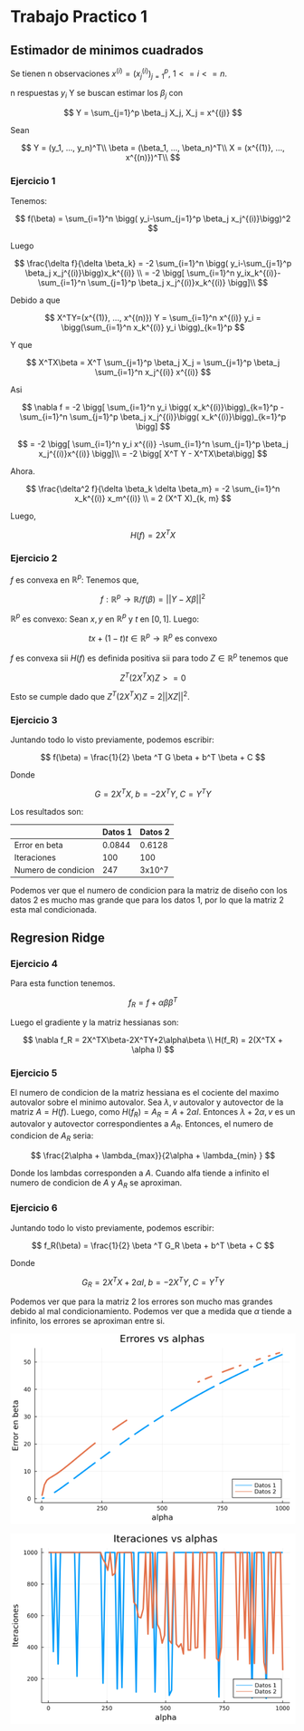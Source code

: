 # Trabajo Practico 1

## Estimador de minimos cuadrados

Se tienen n observaciones $x^{(i)} = (x_j^{(i)})_{j=1}^p$, $1<=i <=n$.

n respuestas $y_i$ Y se buscan estimar los $\beta_j$ con

$$
Y = \sum_{j=1}^p \beta_j X_j, X_j = x^{(j)}
$$

Sean

$$
Y = (y_1, ..., y_n)^T\\
\beta = (\beta_1, ..., \beta_n)^T\\
X = (x^{(1)}, ..., x^{(n)})^T\\
$$

### Ejercicio 1

Tenemos:

$$
f(\beta) = \sum_{i=1}^n \bigg( y_i-\sum_{j=1}^p \beta_j x_j^{(i)}\bigg)^2
$$

Luego

$$
\frac{\delta f}{\delta \beta_k}
= -2 \sum_{i=1}^n \bigg( y_i-\sum_{j=1}^p \beta_j x_j^{(i)}\bigg)x_k^{(i)} \\
= -2 \bigg[  \sum_{i=1}^n  y_ix_k^{(i)}-\sum_{i=1}^n  \sum_{j=1}^p \beta_j x_j^{(i)}x_k^{(i)} \bigg]\\
$$

Debido a que

$$
X^TY=(x^{(1)}, ..., x^{(n)}) Y = \sum_{i=1}^n x^{(i)} y_i = \bigg(\sum_{i=1}^n x_k^{(i)} y_i \bigg)_{k=1}^p
$$

Y que

$$
X^TX\beta = X^T \sum_{j=1}^p \beta_j X_j = \sum_{j=1}^p \beta_j \sum_{i=1}^n x_j^{(i)} x^{(i)}
$$

Asi

$$
\nabla f = -2 \bigg[  \sum_{i=1}^n  y_i \bigg( x_k^{(i)}\bigg)_{k=1}^p -\sum_{i=1}^n  \sum_{j=1}^p \beta_j x_j^{(i)}\bigg( x_k^{(i)}\bigg)_{k=1}^p \bigg]
$$

$$
= -2 \bigg[  \sum_{i=1}^n  y_i x^{(i)} -\sum_{i=1}^n  \sum_{j=1}^p \beta_j x_j^{(i)}x^{(i)} \bigg]\\
= -2 \bigg[ X^T Y - X^TX\beta\bigg]
$$

Ahora.

$$
\frac{\delta^2 f}{\delta \beta_k \delta \beta_m} =
-2 \sum_{i=1}^n x_k^{(i)} x_m^{(i)} \\
= 2 (X^T X)_{k, m}
$$

Luego,

$$
H(f) = 2X^TX
$$

### Ejercicio 2

$f$ es convexa en $\mathbb{R}^p$:
Tenemos que,

$$
f: \mathbb{R}^p \rightarrow \mathbb{R} / f(\beta) = ||Y - X\beta ||^2
$$

$\mathbb{R}^p$ es convexo:
Sean $x, y$ en $\mathbb{R}^p$ y $t$ en $[0,1]$. Luego:

$$
tx + (1-t)t \in \mathbb{R}^p \rightarrow \mathbb{R}^p \text{ es convexo}
$$

$f$ es convexa sii $H(f)$ es definida positiva sii
para todo $Z\in \mathbb{R}^p$ tenemos que

$$
Z^T(2X^T X) Z >=0
$$

Esto se cumple dado que
$Z^T(2X^T X) Z = 2||XZ||^2$.

### Ejercicio 3

Juntando todo lo visto previamente, podemos escribir:

$$
f(\beta) = \frac{1}{2} \beta ^T G \beta + b^T \beta + C
$$

Donde

$$
G = 2X^T X, \; b = -2X^TY, \; C=Y^TY
$$

Los resultados son:

|                     | Datos 1 | Datos 2 |
| ------------------- | ------- | ------- |
| Error en beta       | 0.0844  | 0.6128  |
| Iteraciones         | 100     | 100     |
| Numero de condicion | 247     | 3x10^7  |

Podemos ver que el numero de condicion para la matriz de diseño con los datos 2 es mucho mas grande que para los datos 1, por lo que la matriz 2 esta mal condicionada.

## Regresion Ridge

### Ejercicio 4

Para esta function tenemos.

$$
f_R = f + \alpha \beta \beta^T
$$

Luego el gradiente y la matriz hessianas son:

$$
\nabla f_R = 2X^TX\beta-2X^TY+2\alpha\beta \\
H(f_R) = 2(X^TX + \alpha I)
$$

### Ejercicio 5

El numero de condicion de la matriz hessiana es el cociente del maximo autovalor sobre el minimo autovalor.
Sea $\lambda, v$ autovalor y autovector de la matriz $A=H(f)$. Luego, como $H(f_R) = A_R = A + 2 \alpha I$. Entonces $\lambda + 2 \alpha, v$ es un autovalor y autovector correspondientes a $A_R$.
Entonces, el numero de condicion de $A_R$ seria:

$$
\frac{2\alpha + \lambda_{max}}{2\alpha + \lambda_{min} }
$$

Donde los lambdas corresponden a $A$. Cuando alfa tiende a infinito el numero de condicion de $A$ y $A_R$ se aproximan.

### Ejercicio 6

Juntando todo lo visto previamente, podemos escribir:

$$
f_R(\beta) = \frac{1}{2} \beta ^T G_R \beta + b^T \beta + C
$$

Donde

$$
G_R = 2X^T X + 2\alpha I, \; b = -2X^TY, \; C=Y^TY
$$

Podemos ver que para la matriz 2 los errores son mucho mas grandes debido al mal condicionamiento. Podemos ver que a medida que $\alpha$ tiende a infinito, los errores se aproximan entre si.

![Regresion Ridge Erorres](./plots/regresion_ridge_errores.png)

![Regresion Ridge Iteraciones](./plots/regresion_ridge_iteraciones.png)
